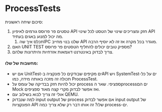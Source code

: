 # ProcessTests
סיכום שיחה ראשונית:

1. טסטים פר פרוסס גורמים לאיפיון API חזק ומצריכים שינוי של הטסט לכל שינוי API מה יכול למנוע באגים בעתיד.
	1. תכלס איך שהIPC שלנו בנוי מחייב API מוגדר בכל מקרה אז זה לא יוסיף הרבה.
2. האם UNIT TEST מספיק טובים יכולים להחליף הטסטים פר פרוסס?
3. צריך לבדוק באינטרנט דוגמאות אזרחיות והיתרונות שלהם.

#### מחשבות של שלו:
* אם יש UnitTest-ים מקיפים שבודקים כל פונקציה בAPI ויש SystemTest-ים על כל תכולה זה מזכה באותה מידה, כמו ProcessTest.
* יכול להיות חזק בבדיקה של עומס על process ספציפי. שאר הprocessים הם Mock ואז אפשר לבדוק מקרי קצה מאוד ספציפים.
* אולי זה צריך לבוא בשילוב עם QEMU.
* למה שנבדוק input output של process אם אפשר לבדוק input output של הפונקציות API שלו? זה אותו דבר רק שלא צריך כמה process-ים.


